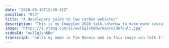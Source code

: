 ```yaml
---
date: "2020-09-15T12:00:11Z"
position: "073"
title: "A developers guide to low carbon websites"
description: "This is my ImageCon 2020 talk.\n\nHow to make more sustainable choices in the production of web technology. This talk helps developers to make changes to their code so that their website has a lower carbon footprint.\n\nIf the internet was a country, it would be the world’s sixth biggest polluter. The internet consumes a lot of electricity. 466TWh per year to be precise. That’s more than the entire United Kingdom (300TWh)! \n\nCarbon emissions are generated all over the place, from data centers to our personal devices. The average website produces 1.76 grams CO2 per page view. For a website with 10,000 monthly page views, that's 211 kg CO2 per year. These are staggering numbers and they will only go up as the internet is growing at a frightening rate. To make the internet more sustainable, web developers have three areas of attention.\n\n1. Design and content\n2. Front-end development best practices\n3. Server architecture choices"
image: "https://i.ytimg.com/vi/ewlEgIsh6Dw/maxresdefault.jpg"
videoId: "ewlEgIsh6Dw"
transcript: "hello my name is Tim Mannix and in this image con talk I'll be going over the best practices of building a website with a low carbon footprint the environment is super important and as it turns out websites are pretty big offenders in having a big carbon footprint or a high carbon footprint with a lot of emissions we cannot have that we have the knowledge around us so let's just pull it together and build proper websites that are good for the environment um in this talk we'll be going over all the details so let's kick it off alright let's dive in the title of today's talk is a developer's guide to low carbon website or to precise it a little bit more how to make more sustainable choices in a production of web technology I hope that after this talk you'll have this unagi so for the uninitiated here Ross in a TV show of France thinks he has the unagi state of mind which is basically he's aware of everything around him um so let's talk about me for a second my name is Tim Mannix I come from Amsterdam I was born in Amsterdam and now I live in Paris here in Paris I am the director of web development at Alltech and I'm also a proud member of the media developer experts at cloud Andheri so without statistics a talk about the environment doesn't mean that much to me so I thought let's dive in and give you some numbers so if the internet were a country it would be the world's sixth biggest polluter oh my god so when I did the research that was my response as well it's like wow that's that's amazing um so turns out the Internet consumes around 466 terawatt-hours per year keep that in mind and then see that the UK only consumes around 300 those are staggering numbers so the average website produces 1.76 grams of co2 emissions per page view so for a website that has around 10,000 visits per month that's a staggering yeah I say the word again 211 kilograms of co2 per year um this is crazy we need to do something about this so we I've scoped this talk a little bit more towards a development production team and what they can do to make this better so I have identified three areas roughly in which we can work first UX and design second front-end development best practices and third architecture choices so with before we dive into the tips and tricks in the details let's have a look at your website go to website carbon comm fill out your URL and have a look what comes out I'll do it now for mine so this really is a great website the guys behind this I did a bunch of research and if you go here you can actually see how they did that and how they calculate everything so let's type in my website it's there already here we go so calculate so as you see I'm doing this life so I just released my new website so let's see it might not be as good as I hoped or of course I tried this before but maybe they actually changed their algorithm but I think now it's still the same so basically my website is cleaner than 90% of pages tested that's pretty cool I did however take a lot of time to build my website with all the rules up I'm about to tell you in this video so I only have a 0.1 two grams of co2 I'm rather than the Ridge 1.76 that we just talked about so and also I made the choice to have sustainable energy for the hosting I'm using more on that later so basically I would be creating almost 14 kilograms of co2 in a year if I had 10,000 visits per month or I would have enough power to boil 1884 cups of tea that's fun one tree this webpage emits the amount of carbon there's one tree absorbs in a year anyways let's get back to the talk but when you have you have some time check this thing out because it's super cool all right let's go into the first category UX and design and content look I drew a sketch of how we're gonna do it okay Rach that's you that's the couch oh that's me yeah so UX right it's always a committee it's complicated whatever so why did I choose this subject because actually shitty accessibility and UX are pretty big offenders on websites that have a high carbon footprint so if you make sure that your accessibility is spot-on your SEO is spot-on your content is very readable people are in and out very quickly and therefore they'll have a lower carbon footprint so if your page is easy to find if it's also easy to understand people just use their devices less right there's much less resources going over the wire if you can find something the first try rather after six tries right so next to that in the content make sure you convey your message in as little content as possible and sometimes that doesn't work or sometimes you have your have to whip your story terms into place a little bit of like you might want to tell a 10,000 page story but it can be done in two so talking about whipping it's not whipped whip this that's what I did anyways I just wanted to put this scene in because it's so much fun and also you kinda have to whip your designers into place to understand all the technology storytelling content everything together right I don't say whipped as a developer just everybody together needs to be on point and so if you want to go a little bit more technical the rough tool you can use to cover all your basics is the web developer tools in Chrome and use your audit step and just run an audit you get a lot of bases covered that way um so let's jump into accessibility this is a pretty big one that we need to deal with if people want to find your content quickly your website better be accessible so what can you do for accessibility as a developer first of all have your code compliant to a or AAA standards I say code compliance not compliance because compliance itself requires an official agency to give you the stamp of approval and do that over time that is very expensive there's a lot of effort there and it's also not always objective between Europe and the u.s. things are different so if you go code compliance so have no errors in your code you have done a pretty big step already um also make everything relative I don't want to see pixels anymore we're only doing EMS ramps percentages stuff like that and I'm saying this because a lot of people soon their websites and most people that need like have a disability and need to see something better they zoom like 200% but sometimes your fonts don't zoom as nicely as your interface or whatever so if you put everything together with relative elements of relative EMM stuff like that it will grow properly and what one thing you have to worry about here is if you go and zoom by 300% on a big desktop screen is actually showing you a mobile interface so make sure that your mobile design works with keyboard as well as a hard one but it's you should pay attention to that next SEO arguably more important than accessibility for easier finding of content so this is a list of stuff and if you implement all of those you have again your basics covered extra stuff is again an agency that can help you but just make sure you have your basics covered and if you don't know what these are I won't go into them in depth now because we only have half an hour but just google them and go from there so make sure you have a canonical URL if a proper title and description for the page have a sitemap XML have schema.org rich data have proper og text have no 404 or 500 errors use HTTPS secure connection and have semantic HTML and have a correct page outline if you have all of those in place you will no longer be on page 2 on Google where everybody dies you will be on page 1 the only thing you have to now do is make sure your content is good so but I want to engage my users for as long as possible I've heard so many clients of mine say that I want him to stay on the website consume my content but are you Facebook probably not right you there's probably not really a reason for people to browse like 25 products of you that they weren't looking for so I'll let Joey explain it right because if he doesn't like you this is all a moot point a moot point yeah it's like a cow's opinion just doesn't matter its Moo he speaks truth but I know your boss likely told you my goal is to have people as long as possible to consume my brand so if that's the case and you cannot fight back which is normal that's the way it goes sometimes um at least follow the guidelines for performance that we'll go into now let's talk web development best practices as all web developers love to discuss me included so performance on the front end has a big impact on the carbon footprint of your website it's also one of the most visible ones and it's the easiest for developers to tackle um so not even three years ago the average page was around four grams of co2 emissions per page load nowadays it's already down to 1.75 so over the past couple of years we've done a great job getting better at this we're still not there yet however so let's talk about what the biggest offenders are for a webpage that doesn't have a low carbon footprint and generally that's the stuff we cannot really control in the development team so think about third-party libraries and Beth's media assets JavaScript personalization tagging systems like that generally they are poorly optimized because they have to work everywhere so they first have a lot of features and they are bulky and they might not use green hosting and you cannot control that right and that's a big part of having a low carbon footprint so what I would say is eliminate bloat that's the only thing you can do to not have this so really be selective of what you use or try to remove as many third-party dependencies as possible and that's not always possible of course but in your own team you can so do you really need all of lo - or underscore do you need moment your SJS with all its languages you need modernizr jQuery UDS react do you need all of it probably some of it but not all so really be vigilant on what you use and if you do have to use a library make sure it's modern and it supports import and export statements because then web pack is magic because you can say just load this part of that whole library and then when I compile my code only that small part is in your compiled code and not the whole library because bigger file size means more bytes over the wire means more work for your device which means higher carbon footprint so have less eliminate bloat actually bloat wise I would say Google tag manager for analytics and front-end personalization engines are the worst so I'll go over what they do because Google tag manager is like an analytics tool that is really smart because you add a little bit of script on your website and then Google in its dashboard environment where you can select what kind of analytics you want you can inject a whole bunch of code to deal with the website because there's a JavaScript file there so it has access to the Dom of your website so people add in stuff all the time to do their analytics job but generally those people are not in your team so you don't have control over what they put in it's a similar thing for those personalization engines so basically there's another company that looks at a be testing or stuff like that and they would actually say okay this user has that cookie that session I'm gonna inject this big chunk of HTML or I'm going to add this bunch of CSS and generally the files that those systems come with are pretty big they are really big offenders I'm wearing everything you are that's what they bring basically so and then so it's generally people who are in marketing who are really skilled at their job but don't actually know anything about as developers so they blowed your website through those systems and they have no idea that they just added jQuery a blah blah blah you just have one click handler they didn't realize that so when your website goes live as a developer you're happy and then a month later to check and you get this I've had a diamond time again when I check a week or a month after go life and suddenly my performance is down the drain because somebody added a bunch of stuff through google tagging manager so controversial point most brands only use 5% of Google tag manager and personalization engines like they have so many features they are so advanced but a lot of companies are not there just yet not everybody is Amazon right maybe it's not worth the bloat I understand that you have to but with this information you might be able to challenge that and have a lower carbon footprint so next progressive enhancement this is more of a way of working where you build the most simple set up and in base of the features of your visitors device you can add some fancy features on top of that experience with generally lead to not so much code and then you have the other side of the equation graceful degradation which is I will build my blue sky fishing with all the fancy features for the newest browsers with everything in place and then I'm going to check for older browsers that are not as capable and add extra code to degrade gracefully so they have also a good experience but generally that means there's more code and so progressive enhancement has less code which means less data over the wire less data for the processor of your device to interpret so less energy consumption so lower carbon footprint use this to build your website then one of the biggest of all is media optimization managing video and images is really hard but the concept of what you have to do is fairly simple let's have a look so optimized assets to have the smallest file size the correct file type and the correct resolution and do this for each context that they are used in this means that if you have on your mobile device you want to your and let's say the Chrome browser and you want to show an image full width that means the resolution is around the size of your device and the file type is probably web P because it's chrome um and you have optimized it to a certain quality so you don't really see the bad artifacts on your small screen but then when you go to Safari on a big screen the file type is going to be different the optimization is also going to be different because on a big screen that's a Retina screen you might see something differently right quality wise so for context optimize the image to exactly what it needs to be don't have extra stuff to download so but so that contexts or that that idea is pretty simple right but then you actually have to do it and this is where we I feel like we're just incapable it's it might be too hard with all the factors put together every project we have to figure this out again and every time I have to explain it I have to look it up myself again it's kind of funny right that's on the one end we have Google stadia which is the new gaming platform by Google where they basically can stream 4k footage 60 frames per second with low latency while you are playing the game as a user through a browser right this is like the peak of technology at the moment and on the other hand we cannot even show a simple image because that PNG that should have been a JPEG is 4 megabytes and it's stretched I've seen many websites with this like how can we be so advanced in one end and so not as fans in the other we really need to step this up um so you can try to DIY your own like optimization pipeline that also resizes images and stuff like that I've seen a lot of companies do this but it's very expensive its time-consuming and you're always kind of behind because you have sass platforms like Clara nari or like twit pics or like image IX and there's a bunch more that actually have done all that homework already it's their business model to manage media for you so it might not always be a digital asset manager like a dam even though some have it but it's more about the delivery and that's one of the hardest bits so they are cheap just use them and have such a big improvement in your performance so next lazy load all the things including the images we just spoke about so if a user doesn't use something at that point in time don't load it there's no need for them to waste the resources if you have a mega menu that pops out and when it pops out there are some images don't load those images on page load because most likely the user is not going to open that menu because through Google they found already what they were looking for because you had good SEO don't load those images so only when the user needs it don't waste resources do we dare we did so Joey and Chandler are actually chilling on their lazy boy chairs here so lazy load all the things as much as possible so images video iframes third-party libraries and by third-party libraries what I mean is if you have to load let's say a YouTube embed or you have a system like bazaar voice that has refused ratings come and stuff like that if you load that on page load and you put the script in the header the page weights loads the script in and does a bunch of stuff and generally does things like let's say that the comments are on the bottom of the page just let the user scroll down and when they come to the place almost where those comments needs to be then loaded in because there's quite likely that they will never see that part of the page so don't load it yet one thing though is really beware of gdpr because sometimes some scripts have to be loaded to check if there's an opt-in or somebody gave consent with their cookies so don't lazy load so much that you are not compliant to gdpr anymore that's actually very important all right check out this bad boy 12 megabytes of RAM 500 megabyte hard drive built-in spreadsheet capabilities and a modem that transmits at over 28,000 bps olden 90s they were awesome anyways let's talk about server architecture and making the right choices there so I think our current model is pretty bad for the environment and lately a lot of different models have been popping up and I think they can help us here so let's talk about those but this is what we have at the moment the monolithic application so that's basically one big juicy package that has everything from web servers to CMS to extra services to databases to your whole front end everything is in one big nice package as you can see there's a bunch of arrows in between so there's a lot of activity going on everything is always on it keeps state of each other it knows and it's just this one big beast that spits out an HTML page basically there are some issues here so I won't go too deep but let's go over them quickly so cost performance security power consumption and scalability cost mainly because there's a whole bunch of special stuff within that big package and it's always on it's expensive type of stuff that you need that always needs to be on for every page that you hit something happens there right so that's just an expensive approach also performance these things can really perform but generally when you have a it has all this dynamic stuff behind it with the surface and you click on something needs to go all the way back into that thing and come back to you and give you something and generally now we have this optimized but there's a lot of energy involved in doing that and then security if you have such a big system there's a lot of surface area to attack if all those surfaces running at the same time and when you go into one you can probably hack into all of them not in not everywhere but this is possible think about WordPress or these kind of systems they're the most hex systems ever and they rely on this monolithic system I don't think in the future and nowadays they are pretty good but that is the history they have a lot of power consumption because like I said they were all on there constantly keeping state they're constantly that the power is churning right and then scalability so if you hit Christmas and we're gonna have to pay the big bucks to some company that helps you out to do load balancing and then having multiple of those environments up and running and crazy scaling stuff it's very complex it's not let's say it's not easy to scale and it's also not cheap so I would say gem stack to the rescue gems jack is not the savior of everything but for a big chunk of the websites out there it can really help so just like I said it's not for all web sites but it can cover a lot of them so gem stack is JavaScript API is in markup so the simplest thing how I can explain it I think is what you do is you have locally on your machine or in the CI the build system you build your code write that code is built and then you push it to get up so or whatever get you use and you have all your information in there and then app build state step that built it will actually take all your data and compile that into a static website so the dynamic bit the state keeping the complex stuff is only a built and then once it's been built you you leave what you're left with is a it's a like a chunk of files there's a bunch of files that are static HTML CSS JavaScript images form stuff like that then that would actually be put on a CDN edge so that means there is no origin server of which the CDN grabs the information to show that to users because there's no need for an origin because everything is static that means right now when I hit safe on my website it goes to github github then talks to net Levi in my case net device as hey there's a new change let me just rebuild that front-end get all the data in my case all the data comes from github but that could also come from other places it generates my whole website makes this nice little package of static files and put it on 30 places around the world for everybody to say em this is basically a very simple approach to go to the static and website which means if you want to scale this you have to put those files in different places or in more places there is no extra cost there there's no running services there's no origin it's basically decentralized and all the complexity is internal in my build system that's where I get my data and get stuff and I would say if you look at most websites out there they could run on the jam stack and especially if you add extra sass providers like having a headless CMS where content edits can still have the feeling of editing something and then when you hit save you would actually do that whole build system every publish and then output again a static website or you can if you have to have people logging in you can add identity providers you can add a whole bunch of third parties around it that makes til make this system a decentralized system and it performs because of that because if you use the identity provider a lot you only have to scale that identity provider not the rest so if you don't use something you pay less if you use more of something you scale that little chunk up and bail only there so this is kind of a nicer approach to the architecture system and I know that a bunch of my colleagues are rolling their eyes right now because I am working on global platforms that sometimes have 200 websites under the same umbrella that all reused their girls and there's very complex personalization going there's all this stuff I know guys I work on them every day but there are still ways that we can actually get this stuff to work for example if you use uniform this is a company started by my friend Alex Chiba who used to work at sidecar and knows that system really well and now they have built a shell in front of those big systems that can actually make it a gem stack website so I'm not saying this is like the unicorn out there it's perfect definitely not there are still use cases that warrant you to have such a big enterprise system clearly but again probably 80 to 90 percent of the websites out there can work on a gem stack alike approach so next one is look at something called surfer les it's kind of a funny term right but that actually grabs back on not having this origin server but having everything micro surface like this is goes as small as having a function as a micro surface in the cloud so it's a simple stupid stateless function that has an input and an output and it doesn't know about anything else and if you don't use it it's off when you use it it turns itself on and only then you pay for it so you can actually do simple actions completely decentralized with these things and if you do them a lot you can just scale those things a lot but only that one so basically you can connect them all up if you want to and you have to orchestrate them and then you have profit because it's such a nice approach to building an architecture in the cloud um of course guys there is an elephant in the room here that we didn't talk about yet which is server parks you know those server parks that are underground they need cooling they need security they need protection they need redundancy backups there's so much power going through the things by default CD ends and server part don't have a low carbon footprint so if you do use any of this try to find one that puts itself as I am a green host or a green CDN and that doesn't mean that their servers are green but they are most likely carbon positive as a company or some sort of thing to offset it and there are some server farms that are actually lower in carbon footprint so make sure you choose those and also make sure you persuade your clients to use the same because in my case where I work we have those big infrastructures that clients already have and we work on them we cannot always choose but make sure that you persuade your clients to actually change it all so we are have a better environment in ten years hopefully are not worse so let's conclude actually based on what I've just mentioned it's not that hard you know the concepts are easy to grasp so follow general UX and SEO guidelines follow performance guidelines reduce the bloat and deal with media assets choose the right architecture and choose a green house or CDN and that's it guys it's not that hard but all of it together of course has some effort so I hope this video helped you to at least understand what needs to be done and good luck building your websites see ya"
---
```


